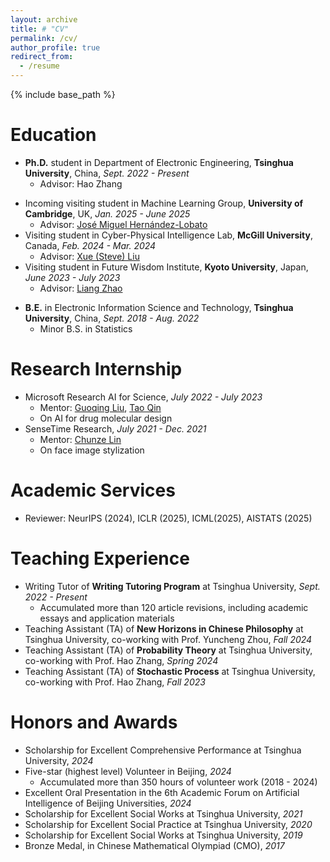 ```yaml
---
layout: archive
title: # "CV"
permalink: /cv/
author_profile: true
redirect_from:
  - /resume
---
```


{% include base_path %}

Education
======

* **Ph.D.** student in Department of Electronic Engineering, **Tsinghua University**, China, _Sept. 2022 - Present_
  * Advisor: Hao Zhang

- Incoming visiting student in Machine Learning Group, **University of Cambridge**, UK, _Jan. 2025 - June 2025_
  - Advisor: [José Miguel Hernández-Lobato](https://jmhl.org/)
- Visiting student in Cyber-Physical Intelligence Lab, **McGill University**, Canada, _Feb. 2024 - Mar. 2024_
  - Advisor: [Xue (Steve) Liu](https://cs.mcgill.ca/~xueliu/site/intro.html)
- Visiting student in Future Wisdom Institute, **Kyoto University**, Japan, _June 2023 - July 2023_
  - Advisor: [Liang Zhao](https://aw.gsais.kyoto-u.ac.jp/en)

* **B.E.** in Electronic Information Science and Technology, **Tsinghua University**, China, _Sept. 2018 - Aug. 2022_
  * Minor B.S. in Statistics

Research Internship
======

* Microsoft Research AI for Science, _July 2022 - July 2023_
  * Mentor: [Guoqing Liu](https://fiberleif.github.io/), [Tao Qin](https://www.microsoft.com/en-us/research/people/taoqin/)
  * On AI for drug molecular design
* SenseTime Research, _July 2021 - Dec. 2021_
  * Mentor: [Chunze Lin](https://linchunze.github.io/)
  * On face image stylization

# Academic Services

- Reviewer: NeurIPS (2024), ICLR (2025), ICML(2025), AISTATS (2025)

Teaching Experience
======

* Writing Tutor of **Writing Tutoring Program** at Tsinghua University, _Sept. 2022 - Present_
  * Accumulated more than 120 article revisions, including academic essays and application materials
* Teaching Assistant (TA) of **New Horizons in Chinese Philosophy** at Tsinghua University, co-working with Prof. Yuncheng Zhou, _Fall 2024_
* Teaching Assistant (TA) of **Probability Theory** at Tsinghua University, co-working with Prof. Hao Zhang, _Spring 2024_
* Teaching Assistant (TA) of **Stochastic Process** at Tsinghua University, co-working with Prof. Hao Zhang, _Fall 2023_

# Honors and Awards

* Scholarship for Excellent Comprehensive Performance at Tsinghua University, *2024*
* Five-star (highest level) Volunteer in Beijing, _2024_
  * Accumulated more than 350 hours of volunteer work (2018 - 2024)
* Excellent Oral Presentation in the 6th Academic Forum on Artificial Intelligence of Beijing Universities, _2024_
* Scholarship for Excellent Social Works at Tsinghua University, _2021_
* Scholarship for Excellent Social Practice at Tsinghua University, _2020_
* Scholarship for Excellent Social Works at Tsinghua University, _2019_
* Bronze Medal, in Chinese Mathematical Olympiad (CMO), _2017_
